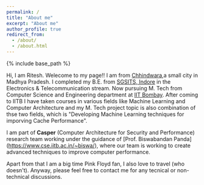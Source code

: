 ```yaml
---
permalink: /
title: "About me"
excerpt: "About me"
author_profile: true
redirect_from: 
  - /about/
  - /about.html
---
```


{% include base_path %}



Hi, I am Ritesh. Welecome to my page!! I am from [Chhindwara](https://en.wikipedia.org/wiki/Chhindwara),a small city in Madhya Pradesh. I completed my B.E. from [SGSITS, Indore](http://www.sgsits.ac.in/) in the Electronics & Telecommunication stream. Now pursuing M. Tech from Computer Science and Engineering department at [IIT Bombay](https://www.iitb.ac.in/). After coming to IITB I have taken courses in various fields like Machine Learning and Computer Architecture and my M. Tech project topic is also combination of thse two fields, which is  "Developing Machine Learning techniques for imporving Cache Performance".

I am part of **Casper** (Computer Architecture for Security and Performance) research team working under the guidance of [Prof. Biswabandan Panda] (https://www.cse.iitb.ac.in/~biswa/), where our team is working to create advanced techniques to improve computer performance.  

Apart from that I am a big time Pink Floyd fan, I also love to travel (who doesn't).  Anyway, please feel free to contact me for any tecnical or non-technical discussions.
